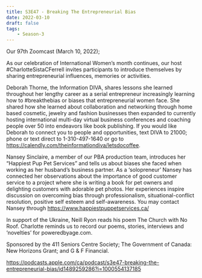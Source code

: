 ```yaml
---
title: S3E47 - Breaking The Entrepreneurial Bias
date: 2022-03-10
draft: false
tags:
    - Season-3
---
```


Our 97th Zoomcast (March 10, 2022);

As our celebration of International Women’s month continues, our host #CharlotteSistaCFerrell invites participants to introduce themselves by sharing entrepreneurial influences, memories or activities.

Deborah Thorne, the Information DIVA, shares lessons she learned throughout her lengthy career as a serial entrepreneur increasingly learning how to #breakthebias or biases that entrepreneurial women face. She shared how she learned about collaboration and networking through home based cosmetic, jewelry and fashion businesses then expanded to currently hosting international multi-day virtual business conferences and coaching people over 50 into endeavors like book publishing. If you would like Deborah to connect you to people and opportunities, text DIVA to 21000; phone or text direct to 1-310-497-1640 or go to https://calendly.com/theinformationdiva/letsdocoffee.

Nansey Sinclaire, a member of our PBA production team, introduces her “Happiest Pup Pet Services” and tells us about biases she faced when working as her husband’s business partner. As a ‘solopreneur’ Nansey has connected her observations about the importance of good customer service to a project where she is writing a book for pet owners and delighting customers with adorable pet photos. Her experiences inspire discussion on overcoming bias through professionalism, situational-conflict resolution, positive self esteem and self-awareness. You may contact Nansey through https://www.happiestpuppetservices.ca/

In support of the Ukraine, Neill Ryon reads his poem The Church with No Roof. Charlotte reminds us to record our poems, stories, interviews and ‘novelties’ for poweredbyage.com.

Sponsored by the 411 Seniors Centre Society; The Government of Canada: New Horizons Grant; and G & F Financial.

https://podcasts.apple.com/ca/podcast/s3e47-breaking-the-entrepreneurial-bias/id1489259286?i=1000554137185